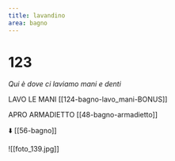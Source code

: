 ```yaml
---
title: lavandino
area: bagno
---
```

# 123
_Qui è dove ci laviamo mani e denti_

LAVO LE MANI [[124-bagno-lavo_mani-BONUS]]

APRO ARMADIETTO [[48-bagno-armadietto]]

⬇️ [[56-bagno]]

![[foto_139.jpg]]